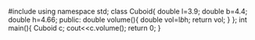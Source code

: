 #include<iostream>
using namespace std;
class Cuboid{
double l=3.9;
double b=4.4;
double h=4.66;
public:
double volume(){
 double vol=l*b*h;
return vol;
}
};
int main(){
 Cuboid c;
  cout<<c.volume();
  return 0;
}

